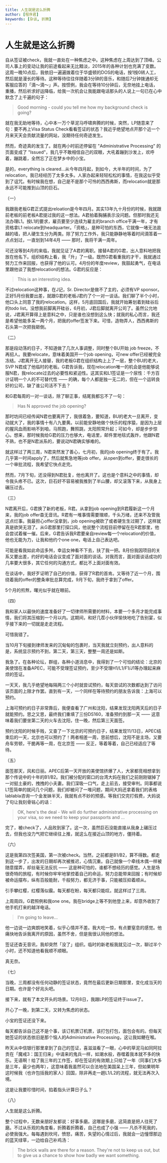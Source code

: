 ```yaml
---
title: 人生就是这么折腾
author: [程序君]
keywords: [杂谈, 折腾]
---
```


# 人生就是这么折腾

自从签证被check，我就一直处在一种焦虑之中。这种焦虑在上周达到了顶峰。公司人事上的变动让我的前途看起来无比黯淡，2015年的各种计划也充满了变数。这周一晚10点后，我依旧一遍遍拨着位于华盛顿的DOS的电话，按1按0转人工，然后就是漫长的等待。这种等待往往伴随着3分钟的音乐，和随后7分钟拨通却无客服应答的「滴～滴～」声。按惯例，我会在等待10分钟后，无奈地挂上电话，重播，然后祈求好运降临，给我一次机会让我能跟电话那头的人说上一句已在心中默念了上千遍的句子：

> Good morning - could you tell me how my background check is going?

就在我无助地等待，心中本一万个草泥马呼啸奔腾的时候，突然，LP随意来了句：要不再上Visa Status Check看看签证的状态？我近乎绝望地点开那个近一个月来天天会贡献流量的网站，没期待任何奇迹发生。

然而，奇迹真的发生了。就在两小时前还停留在 "Administrative Processing" 的页面变成了 "Issued"，我几乎不敢相信自己的双眼，大吼着蹦到沙发上，欢呼着，蹦跳着，全然忘了正在梦乡中的小宝。

是的，everything is cleared...从今年四月起，到如今，大半年的时间，为了relocation，我已经经历了太多太多。人家办起来轻轻松松的事情，在我这似乎受到了诅咒。有时候我在想，自己是不是那个可怜的西西弗斯，而relocation就是那永远不可能推到山顶的巨石。

（一）

我跟我老板G君正式提出reloation是今年四月。其实13年九十月份的时候，我就跟前老板的前老板A君提过我的这一想法。A君拍着胸脯表示没问题。但那时我还无法办理L1。按L1的要求，雇员要至少连续为雇主的branch office干满一年，才有资格拿L1 relocate到headquarter。「资格」，是种可怕的东西，它就像一堵无法逾越的墙，把人硬生生分为两类。除了努力工作外，我只能静静地等着时间滴答着一点点划过，一直划到14年4月 —— 那时，我将干满一周年。

可还没等到4月的来临，我就见证了A君的离职。接替A君的G君，出人意料地把我放在他名下。组织结构上看，我「升」了一级。既然G君看重我的才干，我就通过努力工作来回报，也获得了他的认可。4月份的年度review，我鼓起勇气，在电话里跟他谈了我想relocation的想法。G君的反应是：

> This is an interesting idea.

不过relocation这种事，在J记，Sr. Director是做不了主的，必须有VP sponsor。正好5月份我要出差，就跟G君的老板J君约了个一对一谈话。我们聊了半个小时，他口头上同意了我的relocation。这样，5月底回国后，我就开始筹划着到硅谷后的todo list。没想我前脚离开硅谷，6月初，J君后脚就离开公司了。虽然公允地说，J君离开算得上是意料之中，只是谁也没想到这么快；就我的私心而言，我还是希望他能多呆一两个月，把我的offer签发下来。可惜，造物弄人，西西弗斯的石头第一次把我砸倒。

（二）

那是段动荡的日子，不知道做了几次人事调整，同时整个BU开始 job freeze，不再招人。我要relocate，意味着美国开一个job opening，可new offer已经被完全冻结。J君离开无人接替，我的老板G君在组织结构上上了一层，整个BU的老大，SVP N君成了他临时的老板。G君告诉我，现在relocation唯一的机会是他能够说服N君，我relocate过去的必要性和紧迫性。这其实和L1签证是一个尿性：千方百计证明一个人的不可替代性 —— 的确，每个人都是独一无二的，但在一个运转良好的公司，缺了谁公司活不下去？

和G君每周的一对一谈话，除了聊正事，结尾我都忘不了一句：

> Has N approved the job opening?

那时坊间已经传闻N君也要离开了，我很着急，要知道，BU的老大一旦离开，变动就大了，我的事情十有八九要黄。以前能安静地做个快乐的程序猿，是因为上层的腥风血雨影响不到咱，马照跑，舞照跳，太阳照常升起；可如今，却是步步惊心。想来，那时候我给G君的压力也够大，电话里，邮件里地毯式轰炸，他跟N君不熟，也不是N君派系的，要说动N君确实够难的。

就这样过了两三周，N君突然发了善心，七月初，我的job opening终于有了。我几乎第一时间apply了，然后就焦急地等job offer。从open到offer，要走很长的一个审批流程，我希望它快点走完。

然而，7月下旬，还没得到N君批复，他也离开了。这也是个意料之中的事情，却令我头疼不已。这次，巨石好不容易被我推到了半山腰，却又滚落下来，从我身上碾压过去。

（三）

N君离开后，G君换了新的老板，R君。从拿到job opening到R君履新这一个月来，我的job offer杳无音讯。R君有一堆事情需要理顺，千头万绪，还来不及管我这点烂事。我最担心offer没拿到，job opening被砍了或者硬生生过期了，这样就真是欲哭无泪了。从G君那里打探口风，他说整个流程目前停留在在R君那里，他会尝试着催一催。后来，G君告诉我R君要亲自review每一个relocation的价值，他也无能为力，让我和他约个one one，电话上自己表达吧。

可能是看我如此命运多舛，幸运女神看不下去，扶了我一把。8月份我因项目的关系又要出差，约好的电话会议变成了面对面的谈话。对我而言，面对面谈话成功的几率要大很多，其它任何的沟通方式，都比不上面对面有效。

在谈话中，我好歹证明了自己的价值，获得了R君的首肯。又等待了近一个月，围绕着我的offer的整条审批总算完成，9月下旬，我终于拿到了offer。

5个月的煎熬，曙光似乎就在眼前。

（四）

我和家人以最快的速度准备好了一切律师所需要的材料，本要一个多月才能完成事情，我们将其压缩到一个月以内。这期间，和好几茬小伙伴愉快地吃了告别宴，似乎接下来的一切就是走走流程。

可惜我错了。

当10月下旬接到律师发来的沉甸甸的包裹时，当天我就立刻预约，出人意料的是，系统显示预约不到，第二天，第三天，整整一周还是如斯。

我急了。在各种论坛，群组，各种小道消息中，我得到了一个可怕的结论：北京的美使馆在准备APEC，可能不受理签证预约，至少不受理H1/L1/F1/J1等办理起来麻烦的签证。

一天天，我几乎绝望地每隔两三个小时就尝试预约，每天尝试的次数都达到了访问该页面的上限才作罢。直到有一天，一个同样在等待预约的朋友告诉我：上海可以预约。

上海可预约的日子非常靠后，我便查看了广州和沈阳，结果发现沈阳两天后的日子就能预约。思之又思，最终我们重填了三份DS160，准备预约到那一天 —— 这意味着我们要坐第二天的火车去沈阳，住一晚，然后第三天面签。

预约沈阳的时候手贱，又查了一下北京的可预约日子，结果发现11/13日，APEC结束后的一天，北京也可以预约了！两者相差一周，思前想后，沈阳不是主场，又要舟车劳顿，干脆再等一周，在北京签 —— 反正，等着等着，自己已经适应了等待。

（五）

面签那天，风和日丽。APEC后第一天开放的美使馆挤爆了人，大家都竞相想拿到那个传说中的十年的B1/B2。我们被分配的窗口的台湾大妈在我们之前刚刚锯掉了一对挺土豪的，拽拽的小夫妻。我们深吸一口气，走上前去，接受审判。同事都说L1签简单的就问几个问题，我们却被问了一堆问题，期间大妈还拿着我们的表格lablabla咨询一个金发妹半天，我就有点不妙的预感。等我们交完打假费，大妈说了句让我刻骨铭心的话：

> OK, here's the deal - We will do further administrative processing on your visa, so we need to keep your passports and ...

完了，被check了，人品败到家了。这一次，虽然巨石没能直接从我身上碾压过去，但我也没力气把它继续往上推，就这么在接近山顶的地方，僵持着。

（六）

这是我第四次签美国，第一次被check。当然，之前都是B1/B2，算不得数。都走到这一步了，出发的日期却再次被推迟，心情沉重。自己就像一个牵线木偶一样被随意摆弄，却丝毫无法反抗 —— 这是种可怕的，谁都不想经历的感觉。人生是场很奇特的旅程，有时候你牢牢地掌控着自己的命运，努力总能带来回报；有时候却被命运摆布，纵有百般能耐，千般努力，都无济于事，只能被压抑着顺从。

引手攀红樱，红樱落似霰。每天都在盼，每天都只能叹。就这样过了三周。

上周周四，G君照例和我one one。我在bridge上等不到他登上来，却意外收到了他手机打来的越洋电话。

> I'm going to leave...

他一边说一边爽朗地笑着，似乎心情并不差。我大吃一惊，有点要窒息的感觉。他痛快地告诉我离开的原因，虽然不舍，但是我很认同他的想法。

签证还杳无音讯，我却突然「没了」组织。临时的新老板我就见过一次，聊过半个小时，还不知道他看我顺不顺眼。

真无奈。

（七）

当晚，三周都没有任何动静的签证状态，竟然在最后更新日期那里，变化成当天的日期。也许是个好兆头吧。

接下来，就有了本文开头的场景。12月8日，我跟LP的签证终于issue了。

开心了一晚，到第二天，又转为焦虑的状态。

小宝的签证还没下来。

每天都告诉自己这不是个事，该订机票订机票，该打包打包，面包会有的。但每天她签证的状态依旧是那个恼人的Administrative Processing，这让我如鲠在喉。

昨天从中信银行那里拿到了自己的签证，喜滋滋看了一眼，心中的草泥马如同阿拉贡在「魔戒3：国王归来」中请来的鬼兵一样，如潮水般，吞噬着我本就不多的快乐。无语啊！给了我三年的工作签，却在签证的有效期上只给了一年（同事们大多是三年，最少也两年），这意味着我虽然可以合法地在美国呆上三年，但如果明年这时候我（也许包括我的家人）回国，除非再走一趟L1/L2的流程，就无法再次入境。

这是让我要珍惜时间，掐着指头计算日子么？

（八）

人生就是这么折腾。

整个过程中，无数亲朋好友都说：好事多磨。这哪是多磨，这简直是把人往死了磨。不过从乐观的角度看，折腾着折腾着，自己也成了小强 —— 凡杀不死我的，必使我强大。每每遇到坎坷，愤怒，痛苦，失望的心情过后，我就会一边憧憬那边的蓝天绿草，一边给自己补鸡汤：

> The brick walls are there for a reason. They're not to keep us out, but to give us a chance to show how badly we want something.
